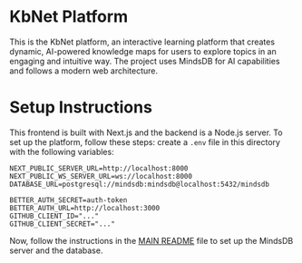 # KbNet Platform

This is the KbNet platform, an interactive learning platform that creates dynamic, AI-powered knowledge maps for users to explore topics in an engaging and intuitive way. The project uses MindsDB for AI capabilities and follows a modern web architecture.

# Setup Instructions

This frontend is built with Next.js and the backend is a Node.js server. To set up the platform, follow these steps:
create a `.env` file in this directory with the following variables:

```env
NEXT_PUBLIC_SERVER_URL=http://localhost:8000
NEXT_PUBLIC_WS_SERVER_URL=ws://localhost:8000
DATABASE_URL=postgresql://mindsdb:mindsdb@localhost:5432/mindsdb

BETTER_AUTH_SECRET=auth-token
BETTER_AUTH_URL=http://localhost:3000
GITHUB_CLIENT_ID="..."
GITHUB_CLIENT_SECRET="..."
```

Now, follow the instructions in the [MAIN README](../../README.md) file to set up the MindsDB server and the database.
